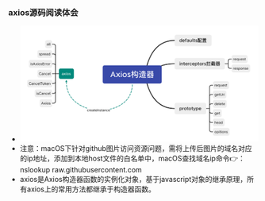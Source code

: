 ### axios源码阅读体会

- <img src="./img/axios_xmind.png" alt="axios源码流程图">
- 注意：macOS下针对github图片访问资源问题，需将上传后图片的域名对应的ip地址，添加到本地host文件的白名单中，macOS查找域名ip命令👉：nslookup raw.githubusercontent.com
- axios是Axios构造器函数的实例化对象，基于javascript对象的继承原理，所有axios上的常用方法都继承于构造器函数。
